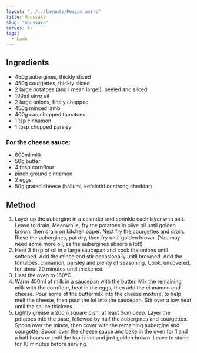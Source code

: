 ```yaml
---
layout: "../../layouts/Recipe.astro"
title: Moussaka
slug: "moussaka"
serves: 4+
tags:
  - Lamb
---
```


## Ingredients

- 450g aubergines, thickly sliced
- 450g courgettes, thickly sliced
- 2 large potatoes (and I mean large!), peeled and sliced
- 100ml olive oil
- 2 large onions, finely chopped
- 450g minced lamb
- 400g can chopped tomatoes
- 1 tsp cinnamon
- 1 tbsp chopped parsley

### For the cheese sauce:

- 600ml milk
- 50g butter
- 4 tbsp cornflour
- pinch ground cinnamon
- 2 eggs
- 50g grated cheese (hallumi, kefalotiri or strong cheddar)

## Method

1. Layer up the aubergine in a colander and sprinkle each layer with salt. Leave to drain. Meanwhile, fry the potatoes in olive oil until golden brown, then drain on kitchen paper. Next fry the courgettes and drain. Rinse the aubergines, pat dry, then fry until golden brown. (You may need some more oil, as the aubergines absorb a lot!)
1. Heat 3 tbsp of oil in a large saucepan and cook the onions until softened. Add the mince and stir occasionally until browned. Add the tomatoes, cinnamon, parsley and plenty of seasoning. Cook, uncovered, for about 20 minutes until thickened. 
1. Heat the oven to 160ºC.
1. Warm 450ml of milk in a saucepan with the butter. Mix the remaining milk with the cornflour, beat in the eggs, then add the cinnamon and cheese. Pour some of the buttermilk into the cheese mixture, to help melt the cheese, then pour the lot into the saucepan. Stir over a low heat until the sauce thickens.
1. Lightly grease a 20cm square dish, at least 5cm deep. Layer the potatoes into the base, followed by half the aubergines and courgettes. Spoon over the mince, then cover with the remaining aubergine and courgette. Spoon over the cheese sauce and bake in the oven for 1 and a half hours or until the top is set and just golden brown. Leave to stand for 10 minutes before serving. 